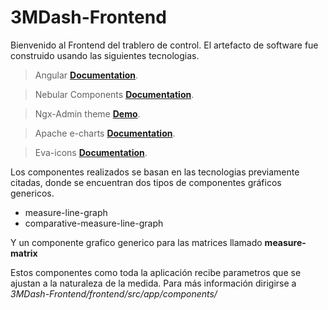 # 3MDash-Frontend

Bienvenido al Frontend del trablero de control. El artefacto de software fue construido usando las siguientes tecnologias.

> Angular **[Documentation](https://angular.io/docs)**.

> Nebular Components **[Documentation](https://akveo.github.io/nebular/docs/getting-started/what-is-nebular#what-is-nebular)**.

> Ngx-Admin theme **[Demo](https://www.akveo.com/ngx-admin/themes)**.

> Apache e-charts **[Documentation](https://echarts.apache.org/examples/en/index.html)**.

> Eva-icons **[Documentation](https://akveo.github.io/eva-icons/#/?searchKey=activ&type=outline)**.

Los componentes realizados se basan en las tecnologias previamente citadas, donde se encuentran dos tipos de componentes gráficos genericos.

* measure-line-graph
* comparative-measure-line-graph

Y un componente grafico generico para las matrices llamado **measure-matrix**

Estos componentes como toda la aplicación recibe parametros que se ajustan a la naturaleza de la medida. Para más información dirigirse a *3MDash-Frontend/frontend/src/app/components/*
